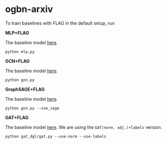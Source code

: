 # ogbn-arxiv

To train baselines with FLAG in the default setup, run

**MLP+FLAG**

The baseline model [here](https://github.com/snap-stanford/ogb/tree/master/examples/nodeproppred/arxiv).
                    
    python mlp.py

**GCN+FLAG**

The baseline model [here](https://github.com/snap-stanford/ogb/tree/master/examples/nodeproppred/arxiv).

    python gnn.py

**GraphSAGE+FLAG**

The baseline model [here](https://github.com/snap-stanford/ogb/tree/master/examples/nodeproppred/arxiv).
        
    python gnn.py --use_sage

**GAT+FLAG**

The baseline model [here](https://github.com/Espylapiza/dgl/tree/master/examples/pytorch/ogb/ogbn-arxiv). We are using the `GAT(norm. adj.)+labels` version.
        
    python gat_dgl/gat.py --use-norm --use-labels
